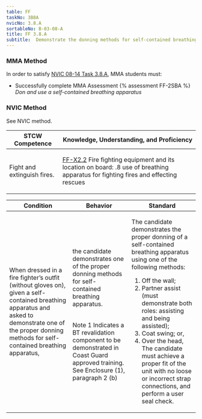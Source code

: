 ```yaml
---
table: FF
taskNo: 3B8A
nvicNo: 3.8.A 
sortableNo: B-03-08-A
title: FF 3.8.A 
subtitle:  Demonstrate the donning methods for self-contained breathing apparatus
---
```



### MMA Method

In order to satisfy  [NVIC 08-14  Task  3.8.A]({{site.baseurl}}/assets/images/nvic-08-14.pdf), MMA students must:

* Successfully complete MMA Assessment {% assessment FF-2SBA %} *Don and use a self-contained breathing apparatus*


### NVIC Method

<a onclick="togglevisibility('nvic_methods')" >See NVIC method.</a>

<div id='nvic_methods' class='hide'>

<table>
<thead>
<tr>
<th class='forty'> STCW Competence </th>
<th class='sixty'> Knowledge, Understanding, and Proficiency </th>
</tr>
</thead>




<tbody>
<tr><td markdown='1'>

Fight and extinguish fires.

</td><td markdown='1'>

[FF-X2.2]({{site.baseurl}}/tables/612.html#FF-X2.2) Fire fighting equipment and its location on board:
.8  use of breathing apparatus for fighting fires and effecting rescues

</td></tr>


</tbody>
</table>


<table>
<thead>
<tr><th class='twenty'>  Condition </th><th class='twenty'> Behavior </th><th  class='sixty'>Standard </th></tr>
</thead>
<tbody >



<tr><td markdown='1'>

When dressed in a fire fighter’s outfit (without gloves on), given a self- contained breathing apparatus and asked to demonstrate one of the proper donning methods for self-contained breathing apparatus,

</td><td markdown='1'>

the candidate demonstrates one of the proper donning methods for self- contained breathing apparatus.

<br>

<div class="tooltip">Note 1
<span class="tooltiptext">
Indicates a BT revalidation component to be demonstrated in Coast Guard approved training. See Enclosure (1), paragraph 2 (b)
</span>
</div>


</td><td markdown='1'>

The candidate demonstrates the proper donning of a self-contained breathing apparatus using one of the following methods:
 
1. Off the wall; 
2. Partner assist (must demonstrate both roles:
 assisting and being assisted); 
3. Coat swing; or, 
4. Over the head, The candidate must achieve a proper fit of the unit with no loose or incorrect strap connections, and perform a user seal check.

</td></tr>
</tbody>
</table>
</div>
